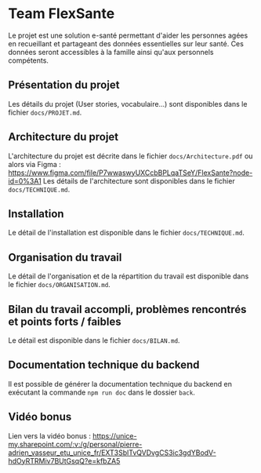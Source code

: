 # Team FlexSante

Le projet est une solution e-santé permettant d'aider les personnes agées en recueillant et partageant des données essentielles sur leur santé. Ces données seront accessibles à la famille ainsi qu'aux personnels compétents.

## Présentation du projet

Les détails du projet (User stories, vocabulaire...) sont disponibles dans le fichier ```docs/PROJET.md```.

## Architecture du projet

L'architecture du projet est décrite dans le fichier ```docs/Architecture.pdf``` ou alors via Figma : https://www.figma.com/file/P7wwaswyUXCcbBPLqaTSeY/FlexSante?node-id=0%3A1
Les détails de l'architecture sont disponibles dans le fichier ```docs/TECHNIQUE.md```.

## Installation

Le détail de l'installation est disponible dans le fichier ```docs/TECHNIQUE.md```.

## Organisation du travail

Le détail de l'organisation et de la répartition du travail est disponible dans le fichier ```docs/ORGANISATION.md```.

## Bilan du travail accompli, problèmes rencontrés et points forts / faibles

Le détail est disponible dans le fichier ```docs/BILAN.md```.

## Documentation technique du backend

Il est possible de générer la documentation technique du backend en exécutant la commande ```npm run doc``` dans le dossier ```back```.

## Vidéo bonus

Lien vers la vidéo bonus : https://unice-my.sharepoint.com/:v:/g/personal/pierre-adrien_vasseur_etu_unice_fr/EXT3SblTvQVDvgCS3ic3gdYBodV-hdOyRTRMiv7BUtGsqQ?e=kfbZA5
